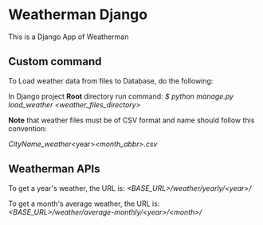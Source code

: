 Weatherman Django
=======

This is a Django App of Weatherman

## Custom command

To Load weather data from files to Database, do the following:

In Django project **Root** directory run command:
_$ python manage.py load_weather <weather_files_directory>_

**Note** that weather files must be of CSV format and name should follow this convention:

_CityName_weather_\<year>_\<month_abbr>.csv_


## Weatherman APIs

To get a year's weather, the URL is:
_<BASE_URL>/weather/yearly/\<year>/_

To get a month's average weather, the URL is:
_<BASE_URL>/weather/average-monthly/\<year>/\<month>/_
